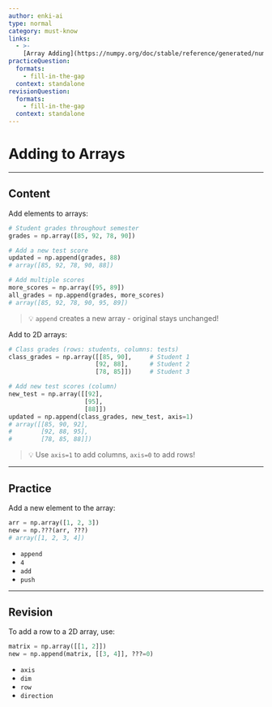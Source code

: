 ```yaml
---
author: enki-ai
type: normal
category: must-know
links:
  - >-
    [Array Adding](https://numpy.org/doc/stable/reference/generated/numpy.append.html){website}
practiceQuestion:
  formats:
    - fill-in-the-gap
  context: standalone
revisionQuestion:
  formats:
    - fill-in-the-gap
  context: standalone
---
```


# Adding to Arrays

---

## Content

Add elements to arrays:

```python
# Student grades throughout semester
grades = np.array([85, 92, 78, 90])

# Add a new test score
updated = np.append(grades, 88)
# array([85, 92, 78, 90, 88])

# Add multiple scores
more_scores = np.array([95, 89])
all_grades = np.append(grades, more_scores)
# array([85, 92, 78, 90, 95, 89])
```

> 💡 `append` creates a new array - original stays unchanged!

Add to 2D arrays:

```python
# Class grades (rows: students, columns: tests)
class_grades = np.array([[85, 90],     # Student 1
                        [92, 88],      # Student 2
                        [78, 85]])     # Student 3

# Add new test scores (column)
new_test = np.array([[92],
                     [95],
                     [88]])
updated = np.append(class_grades, new_test, axis=1)
# array([[85, 90, 92],
#        [92, 88, 95],
#        [78, 85, 88]])
```

> 💡 Use `axis=1` to add columns, `axis=0` to add rows!

---

## Practice

Add a new element to the array:

```python
arr = np.array([1, 2, 3])
new = np.???(arr, ???)
# array([1, 2, 3, 4])
```

- `append`
- `4`
- `add`
- `push`

---

## Revision

To add a row to a 2D array, use:

```python
matrix = np.array([[1, 2]])
new = np.append(matrix, [[3, 4]], ???=0)
```

- `axis`
- `dim`
- `row`
- `direction`
